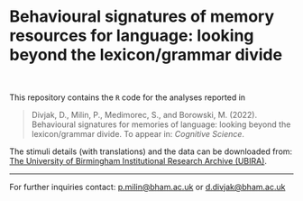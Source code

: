 # Behavioural signatures of memory resources for language: looking beyond the lexicon/grammar divide

<br>

This repository contains the `R` code for the analyses reported in

> Divjak, D., Milin, P., Medimorec, S., and Borowski, M. (2022). Behavioural signatures for memories of language: looking beyond the lexicon/grammar divide. To appear in: *Cognitive Science*.

The stimuli details (with translations) and the data can be downloaded from: <br> [The University of Birmingham Institutional Research Archive (UBIRA)](https://doi.org/10.25500/edata.bham.00000867).

- - -

For further inquiries contact: p.milin@bham.ac.uk or d.divjak@bham.ac.uk
